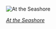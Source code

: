 
![At the Seashore](https://upload.wikimedia.org/wikipedia/commons/thumb/a/a3/Anna_Bili%C5%84ska-Bohdanowiczowa_-_At_the_seaside_-_MP_203_-_National_Museum_in_Warsaw.jpg/450px-Anna_Bili%C5%84ska-Bohdanowiczowa_-_At_the_seaside_-_MP_203_-_National_Museum_in_Warsaw.jpg)

*[At the Seashore](https://wikipedia.org/wiki/File:Anna_Bili%C5%84ska-Bohdanowiczowa_-_At_the_seaside_-_MP_203_-_National_Museum_in_Warsaw.jpg)*
